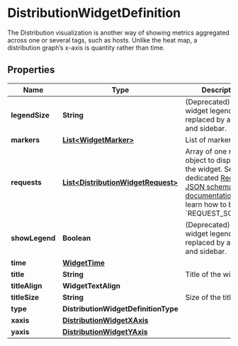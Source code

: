 # DistributionWidgetDefinition

The Distribution visualization is another way of showing metrics aggregated across one or several tags, such as hosts. Unlike the heat map, a distribution graph’s x-axis is quantity rather than time.

## Properties

| Name           | Type                                                                      | Description                                                                                                                                                                                                                         | Notes      |
| -------------- | ------------------------------------------------------------------------- | ----------------------------------------------------------------------------------------------------------------------------------------------------------------------------------------------------------------------------------- | ---------- |
| **legendSize** | **String**                                                                | (Deprecated) The widget legend was replaced by a tooltip and sidebar.                                                                                                                                                               | [optional] |
| **markers**    | [**List&lt;WidgetMarker&gt;**](WidgetMarker.md)                           | List of markers.                                                                                                                                                                                                                    | [optional] |
| **requests**   | [**List&lt;DistributionWidgetRequest&gt;**](DistributionWidgetRequest.md) | Array of one request object to display in the widget. See the dedicated [Request JSON schema documentation](https://docs.datadoghq.com/dashboards/graphing_json/request_json) to learn how to build the &#x60;REQUEST_SCHEMA&#x60;. |
| **showLegend** | **Boolean**                                                               | (Deprecated) The widget legend was replaced by a tooltip and sidebar.                                                                                                                                                               | [optional] |
| **time**       | [**WidgetTime**](WidgetTime.md)                                           |                                                                                                                                                                                                                                     | [optional] |
| **title**      | **String**                                                                | Title of the widget.                                                                                                                                                                                                                | [optional] |
| **titleAlign** | **WidgetTextAlign**                                                       |                                                                                                                                                                                                                                     | [optional] |
| **titleSize**  | **String**                                                                | Size of the title.                                                                                                                                                                                                                  | [optional] |
| **type**       | **DistributionWidgetDefinitionType**                                      |                                                                                                                                                                                                                                     |
| **xaxis**      | [**DistributionWidgetXAxis**](DistributionWidgetXAxis.md)                 |                                                                                                                                                                                                                                     | [optional] |
| **yaxis**      | [**DistributionWidgetYAxis**](DistributionWidgetYAxis.md)                 |                                                                                                                                                                                                                                     | [optional] |
